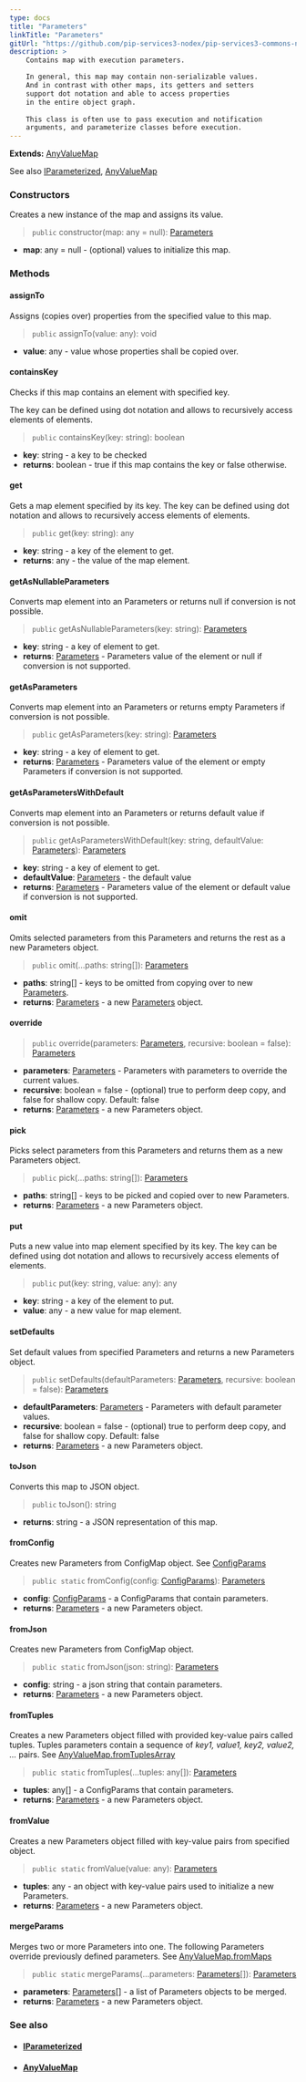 ```yaml
---
type: docs
title: "Parameters"
linkTitle: "Parameters"
gitUrl: "https://github.com/pip-services3-nodex/pip-services3-commons-nodex"
description: >
    Contains map with execution parameters.

    In general, this map may contain non-serializable values.
    And in contrast with other maps, its getters and setters
    support dot notation and able to access properties
    in the entire object graph.
 
    This class is often use to pass execution and notification
    arguments, and parameterize classes before execution.
---
```


**Extends:** [AnyValueMap](../../data/any_value_map)

See also [IParameterized](../iparameterized), [AnyValueMap](../../data/any_value_map)

### Constructors
Creates a new instance of the map and assigns its value.

> `public` constructor(map: any = null): [Parameters]()

- **map**: any = null - (optional) values to initialize this map.

### Methods

#### assignTo
Assigns (copies over) properties from the specified value to this map.

> `public` assignTo(value: any): void

- **value**: any - value whose properties shall be copied over.

#### containsKey
Checks if this map contains an element with specified key.

The key can be defined using dot notation
and allows to recursively access elements of elements.

> `public` containsKey(key: string): boolean

- **key**: string - a key to be checked
- **returns**: boolean - true if this map contains the key or false otherwise.

#### get
Gets a map element specified by its key.
The key can be defined using dot notation
and allows to recursively access elements of elements.

> `public` get(key: string): any

- **key**: string - a key of the element to get.
- **returns**: any - the value of the map element.


#### getAsNullableParameters
Converts map element into an Parameters or returns null if conversion is not possible.

> `public` getAsNullableParameters(key: string): [Parameters](../parameters)

- **key**: string - a key of element to get.
- **returns**: [Parameters](../parameters) - Parameters value of the element or null if conversion is not supported.

#### getAsParameters
Converts map element into an Parameters or returns empty Parameters if conversion is not possible.

> `public` getAsParameters(key: string): [Parameters](../parameters)

- **key**: string - a key of element to get.
- **returns**: [Parameters](../parameters) - Parameters value of the element or empty Parameters if conversion is not supported.


#### getAsParametersWithDefault
Converts map element into an Parameters or returns default value if conversion is not possible.

> `public` getAsParametersWithDefault(key: string, defaultValue: [Parameters](../parameters)): [Parameters](../parameters)

- **key**: string - a key of element to get.
- **defaultValue**: [Parameters](../parameters) - the default value
- **returns**: [Parameters](../parameters) - Parameters value of the element or default value if conversion is not supported.


#### omit
Omits selected parameters from this Parameters and returns the rest as a new Parameters object.

> `public` omit(...paths: string[]): [Parameters](../parameters)

- **paths**: string[] - keys to be omitted from copying over to new [Parameters](../parameters).
- **returns**: [Parameters](../parameters) - a new [Parameters](../parameters) object.


#### override

> `public` override(parameters: [Parameters](../parameters), recursive: boolean = false): [Parameters](../parameters)

- **parameters**: [Parameters](../parameters) - Parameters with parameters to override the current values.
- **recursive**: boolean = false - (optional) true to perform deep copy, and false for shallow copy. Default: false
- **returns**: [Parameters](../parameters) - a new Parameters object.


#### pick
Picks select parameters from this Parameters and returns them as a new Parameters object.

> `public` pick(...paths: string[]): [Parameters](../parameters)

- **paths**: string[] - keys to be picked and copied over to new Parameters.
- **returns**: [Parameters](../parameters) - a new Parameters object.


#### put
Puts a new value into map element specified by its key.
The key can be defined using dot notation
and allows to recursively access elements of elements.

> `public` put(key: string, value: any): any

- **key**: string - a key of the element to put.
- **value**: any - a new value for map element.

#### setDefaults
Set default values from specified Parameters and returns a new Parameters object.

> `public` setDefaults(defaultParameters: [Parameters](../parameters), recursive: boolean = false): [Parameters](../parameters)

- **defaultParameters**: [Parameters](../parameters) - Parameters with default parameter values.
- **recursive**: boolean = false - (optional) true to perform deep copy, and false for shallow copy. Default: false
- **returns**: [Parameters](../parameters) - a new Parameters object.


#### toJson
Converts this map to JSON object.

> `public` toJson(): string

- **returns**: string - a JSON representation of this map.


#### fromConfig
Creates new Parameters from ConfigMap object.
See [ConfigParams](../../config/config_params)

> `public static` fromConfig(config: [ConfigParams](../../config/config_params)): [Parameters](../parameters) 

- **config**: [ConfigParams](../../config/config_params) - a ConfigParams that contain parameters.
- **returns**: [Parameters](../parameters) - a new Parameters object.


#### fromJson
Creates new Parameters from ConfigMap object.

> `public static` fromJson(json: string): [Parameters](../parameters) 

- **config**: string - a json string that contain parameters.
- **returns**: [Parameters](../parameters) - a new Parameters object.

#### fromTuples
Creates a new Parameters object filled with provided key-value pairs called tuples.
Tuples parameters contain a sequence of *key1, value1, key2, value2, ...* pairs.
See [AnyValueMap.fromTuplesArray](../../data/any_value_map/#fromtuplesarray)

> `public static` fromTuples(...tuples: any[]): [Parameters](../parameters) 

- **tuples**: any[] - a ConfigParams that contain parameters.
- **returns**: [Parameters](../parameters) - a new Parameters object.


#### fromValue
Creates a new Parameters object filled with key-value pairs from specified object.

> `public static` fromValue(value: any): [Parameters](../parameters) 

- **tuples**: any - an object with key-value pairs used to initialize a new Parameters.
- **returns**: [Parameters](../parameters) - a new Parameters object.


#### mergeParams
Merges two or more Parameters into one. The following Parameters override
previously defined parameters.
See [AnyValueMap.fromMaps](../../data/any_value_map/#frommaps)

> `public static` mergeParams(...parameters: [Parameters](../parameters)[]): [Parameters](../parameters) 

- **parameters**: [Parameters](../parameters)[] - a list of Parameters objects to be merged.
- **returns**: [Parameters](../parameters) - a new Parameters object.


### See also
- #### [IParameterized](../iparameterized)
- #### [AnyValueMap](../../data/any_value_map)